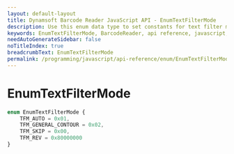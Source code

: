 ```yaml
---
layout: default-layout
title: Dynamsoft Barcode Reader JavaScript API - EnumTextFilterMode
description: Use this enum data type to set constants for text filter mode of barcodes in Dynamsoft Barcode Reader for JavaScript.
keywords: EnumTextFilterMode, BarcodeReader, api reference, javascript, js
needAutoGenerateSidebar: false
noTitleIndex: true
breadcrumbText: EnumTextFilterMode
permalink: /programming/javascript/api-reference/enum/EnumTextFilterMode.html
---
```



# EnumTextFilterMode

```ts
enum EnumTextFilterMode { 
    TFM_AUTO = 0x01, 
    TFM_GENERAL_CONTOUR = 0x02, 
    TFM_SKIP = 0x00,
    TFM_REV = 0x80000000
}
```
